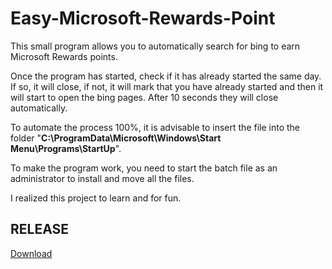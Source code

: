 # Easy-Microsoft-Rewards-Point

This small program allows you to automatically search for bing to earn Microsoft Rewards points.<p>

Once the program has started, check if it has already started the same day. If so, it will close, if not, it will mark that you have already started and then it will start to open the bing pages. After 10 seconds they will close automatically.<p>

To automate the process 100%, it is advisable to insert the file into the folder "__C:\ProgramData\Microsoft\Windows\Start Menu\Programs\StartUp__".

To make the program work, you need to start the batch file as an administrator to install and move all the files.
  
 I realized this project to learn and for fun.
  
  ## RELEASE
  
 [Download](https://github.com/zSavT/Easy-Microsoft-Rewards-Point/releases)

